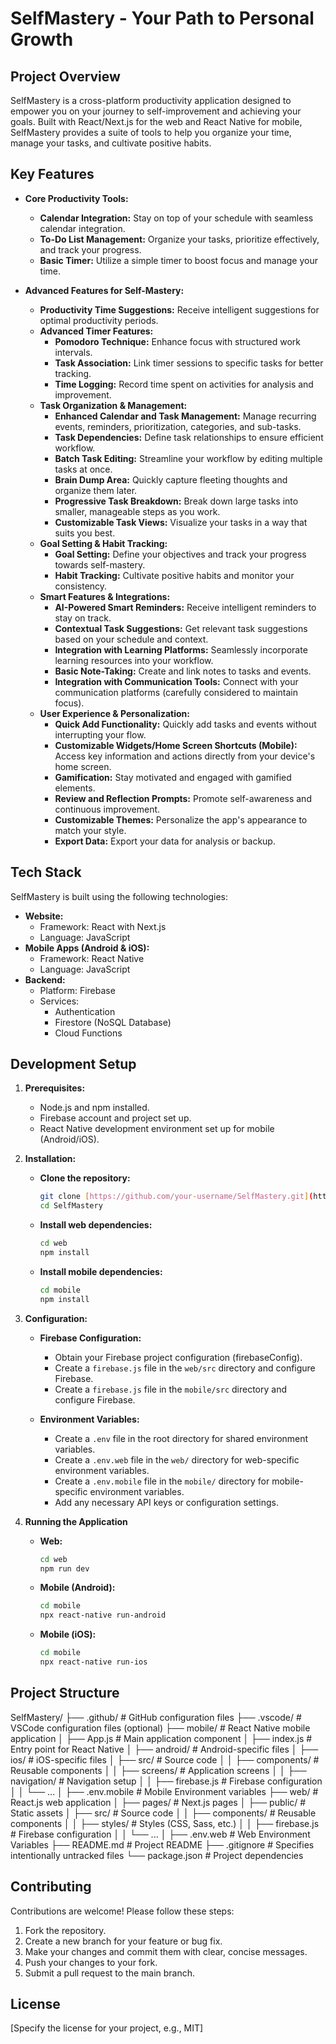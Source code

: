 # SelfMastery - Your Path to Personal Growth

## Project Overview

SelfMastery is a cross-platform productivity application designed to empower you on your journey to self-improvement and achieving your goals. Built with React/Next.js for the web and React Native for mobile, SelfMastery provides a suite of tools to help you organize your time, manage your tasks, and cultivate positive habits.

## Key Features

* **Core Productivity Tools:**

    * **Calendar Integration:** Stay on top of your schedule with seamless calendar integration.
    * **To-Do List Management:** Organize your tasks, prioritize effectively, and track your progress.
    * **Basic Timer:** Utilize a simple timer to boost focus and manage your time.

* **Advanced Features for Self-Mastery:**
    * **Productivity Time Suggestions:** Receive intelligent suggestions for optimal productivity periods.
    * **Advanced Timer Features:**
        * **Pomodoro Technique:** Enhance focus with structured work intervals.
        * **Task Association:** Link timer sessions to specific tasks for better tracking.
        * **Time Logging:** Record time spent on activities for analysis and improvement.
    * **Task Organization & Management:**
        * **Enhanced Calendar and Task Management:** Manage recurring events, reminders, prioritization, categories, and sub-tasks.
        * **Task Dependencies:** Define task relationships to ensure efficient workflow.
        * **Batch Task Editing:** Streamline your workflow by editing multiple tasks at once.
        * **Brain Dump Area:** Quickly capture fleeting thoughts and organize them later.
        * **Progressive Task Breakdown:** Break down large tasks into smaller, manageable steps as you work.
        * **Customizable Task Views:** Visualize your tasks in a way that suits you best.
    * **Goal Setting & Habit Tracking:**
        * **Goal Setting:** Define your objectives and track your progress towards self-mastery.
        * **Habit Tracking:** Cultivate positive habits and monitor your consistency.
    * **Smart Features & Integrations:**
        * **AI-Powered Smart Reminders:** Receive intelligent reminders to stay on track.
        * **Contextual Task Suggestions:** Get relevant task suggestions based on your schedule and context.
        * **Integration with Learning Platforms:** Seamlessly incorporate learning resources into your workflow.
        * **Basic Note-Taking:** Create and link notes to tasks and events.
        * **Integration with Communication Tools:** Connect with your communication platforms (carefully considered to maintain focus).
    * **User Experience & Personalization:**
        * **Quick Add Functionality:** Quickly add tasks and events without interrupting your flow.
        * **Customizable Widgets/Home Screen Shortcuts (Mobile):** Access key information and actions directly from your device's home screen.
        * **Gamification:** Stay motivated and engaged with gamified elements.
        * **Review and Reflection Prompts:** Promote self-awareness and continuous improvement.
        * **Customizable Themes:** Personalize the app's appearance to match your style.
        * **Export Data:** Export your data for analysis or backup.

## Tech Stack

SelfMastery is built using the following technologies:

* **Website:**
    * Framework:  React with Next.js
    * Language:  JavaScript
* **Mobile Apps (Android & iOS):**
    * Framework: React Native
    * Language: JavaScript
* **Backend:**
    * Platform: Firebase
    * Services:
        * Authentication
        * Firestore (NoSQL Database)
        * Cloud Functions

## Development Setup

1.  **Prerequisites:**

    * Node.js and npm installed.
    * Firebase account and project set up.
    * React Native development environment set up for mobile (Android/iOS).

2.  **Installation:**

    * **Clone the repository:**
        ```bash
        git clone [https://github.com/your-username/SelfMastery.git](https://github.com/your-username/SelfMastery.git)
        cd SelfMastery
        ```
    * **Install web dependencies:**
        ```bash
        cd web
        npm install
        ```
     * **Install mobile dependencies:**
        ```bash
        cd mobile
        npm install
        ```

3.  **Configuration:**

    * **Firebase Configuration:**
        * Obtain your Firebase project configuration (firebaseConfig).
        * Create a `firebase.js` file in the `web/src` directory and configure Firebase.
        * Create a `firebase.js` file in the `mobile/src` directory and configure Firebase.

    * **Environment Variables:**
        * Create a `.env` file in the root directory for shared environment variables.
        * Create a `.env.web` file in the `web/` directory for web-specific environment variables.
        * Create a `.env.mobile` file in the `mobile/` directory for mobile-specific environment variables.
        * Add any necessary API keys or configuration settings.

4. **Running the Application**
    * **Web:**
        ```bash
        cd web
        npm run dev
        ```
    * **Mobile (Android):**
        ```bash
        cd mobile
        npx react-native run-android
        ```
    * **Mobile (iOS):**
        ```bash
        cd mobile
        npx react-native run-ios
        ```

##  Project Structure
SelfMastery/
├── .github/                  # GitHub configuration files
├── .vscode/                   # VSCode configuration files (optional)
├── mobile/                 # React Native mobile application
│   ├── App.js                # Main application component
│   ├── index.js              # Entry point for React Native
│   ├── android/              # Android-specific files
│   ├── ios/                  # iOS-specific files
│   ├── src/                  # Source code
│   │   ├── components/       # Reusable components
│   │   ├── screens/          # Application screens
│   │   ├── navigation/       # Navigation setup
│   │   ├── firebase.js       # Firebase configuration
│   │   └── ...
│   ├── .env.mobile           # Mobile Environment variables
├── web/                    # React.js web application
│   ├── pages/                # Next.js pages
│   ├── public/               # Static assets
│   ├── src/                  # Source code
│   │   ├── components/       # Reusable components
│   │   ├── styles/           # Styles (CSS, Sass, etc.)
│   │   ├── firebase.js       # Firebase configuration
│   │   └── ...
│   ├── .env.web              # Web Environment Variables
├── README.md               # Project README
├── .gitignore                # Specifies intentionally untracked files
└── package.json              # Project dependencies

## Contributing

Contributions are welcome!  Please follow these steps:

1.  Fork the repository.
2.  Create a new branch for your feature or bug fix.
3.  Make your changes and commit them with clear, concise messages.
4.  Push your changes to your fork.
5.  Submit a pull request to the main branch.

## License

[Specify the license for your project, e.g., MIT]

